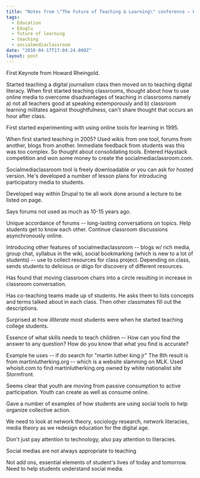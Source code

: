 ```yaml
---
title: "Notes from \"The Future of Teaching & Learning\" conference — Howard Rheingold's keynote"
tags:
  - Education
  - Eduglu
  - future of learning
  - teaching
  - socialmediaclassroom
date: "2010-04-17T17:04:24.000Z"
layout: post
---
```


First Keynote from Howard Rheingold.

Started teaching a digital journalism class then moved on to teaching digital literacy. When first started teaching classrooms, thought about how to use online media to overcome disadvantages of teaching in classrooms namely a) not all teachers good at speaking extemporously and b) classroom learning militates against thoughtfulness, can't share thought that occurs an hour after class.

First started experimenting with using online tools for learning in 1995\.

When first started teaching in 2005? Used wikis from one tool, forums from another, blogs from another. Immediate feedback from students was this was too complex. So thought about consolidating tools. Entered Haystack competition and won some money to create the socialmediaclassroom.com.

Socialmediaclassroom tool is freely downloadable or you can ask for hosted version. He's developed a number of lesson plans for introducing participatory media to students.

Developed way within Drupal to tie all work done around a lecture to be listed on page.

Says forums not used as much as 10-15 years ago.

Unique accordance of forums -- long-lasting conversations on topics. Help students get to know each other. Continue classroom discussions asynchronously online.

Introducing other features of socialmediaclassroom -- blogs w/ rich media, group chat, syllabus in the wiki, social bookmarking (which is new to a lot of students) -- use to collect resources for class project. Depending on class, sends students to delicious or diigo for discovery of different resources.

Has found that moving classroom chairs into a circle resulting in increase in classroom conversation.

Has co-teaching teams made up of students. He asks them to lists concepts and terms talked about in each class. Then other classmates fill out the descriptions.

Surprised at how _illiterate_ most students were when he started teaching college students.

Essence of what skills needs to teach children -- How can you find the answer to any question? How do you know that what you find is accurate?

Example he uses -- if do search for "martin luther king jr" The 8th result is from martinlutherking.org -- which is a website slamming on MLK. Used whoisit.com to find martinlutherking.org owned by white nationalist site Stormfront.

Seems clear that youth are moving from passive consumption to active participation. Youth can create as well as consume online.

Gave a number of examples of how students are using social tools to help organize collective action.

We need to look at network theory, sociology research, network literacies, media theory as we redesign education for the digital age.

Don't just pay attention to technology, also pay attention to literacies.

Social medias are not always appropriate to teaching

Not add ons, essential elements of student's lives of today and tomorrow. Need to help students understand social media.

